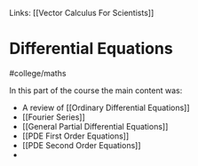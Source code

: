 Links: [[Vector Calculus For Scientists]]
# Differential Equations
#college/maths


In this part of the course the main content was:
- A review of [[Ordinary Differential Equations]]
- [[Fourier Series]]
- [[General Partial Differential Equations]]
- [[PDE First Order Equations]]
- [[PDE Second Order Equations]]
-